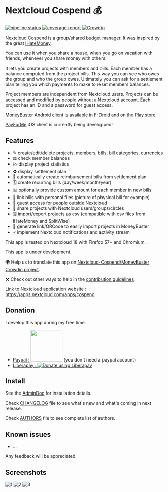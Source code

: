 # Nextcloud Cospend 💰

[![pipeline status](https://gitlab.com/eneiluj/cospend-nc/badges/master/pipeline.svg)](https://gitlab.com/eneiluj/cospend-nc/commits/master)
[![coverage report](https://gitlab.com/eneiluj/cospend-nc/badges/master/coverage.svg)](https://eneiluj.gitlab.io/cospend-nc/coverage/)
[![Crowdin](https://d322cqt584bo4o.cloudfront.net/moneybuster/localized.svg)](https://crowdin.com/project/moneybuster)

Nextcloud Cospend is a group/shared budget manager.
It was inspired by the great [IHateMoney](https://github.com/spiral-project/ihatemoney/).

You can use it when you share a house, when you go on vacation with friends, whenever you share money with others.

It lets you create projects with members and bills. Each member has a balance computed from the project bills.
This way you can see who owes the group and who the group owes. Ultimately you can ask for a settlement plan telling you which payments to make to reset members balances.

Project members are independent from Nextcloud users.
Projects can be accessed and modified by people without a Nextcloud account. Each project has an ID and a password for guest access.

[MoneyBuster](https://gitlab.com/eneiluj/moneybuster) Android client is [available in F-Droid](https://f-droid.org/packages/net.eneiluj.moneybuster/) and on the [Play store](https://play.google.com/store/apps/details?id=net.eneiluj.moneybuster).

[PayForMe](https://github.com/mayflower/PayForMe) iOS client is currently being developped!

## Features

* ✎ create/edit/delete projects, members, bills, bill categories, currencies
* ⚖ check member balances
* 🗠 display project statistics
* ♻ display settlement plan
* 🎇 automatically create reimbursement bills from settlement plan
* 🗓 create recurring bills (day/week/month/year)
* 📊 optionally provide custom amount for each member in new bills
* 🔗 link bills with personal files (picture of physical bill for example)
* 👩 guest access for people outside Nextcloud
* 👫 share projects with Nextcloud users/groups/circles
* 🖫 import/export projects as csv (compatible with csv files from IHateMoney and SplitWise)
* 🔗 generate link/QRCode to easily import projects in MoneyBuster
* 🗲 implement Nextcloud notifications and activity stream

This app is tested on Nextcloud 18 with Firefox 57+ and Chromium.

This app is under development.

🌍 Help us to translate this app on [Nextcloud-Cospend/MoneyBuster Crowdin project](https://crowdin.com/project/moneybuster).

⚒ Check out other ways to help in the [contribution guidelines](https://gitlab.com/eneiluj/cospend-nc/blob/master/CONTRIBUTING.md).

Link to Nextcloud application website : https://apps.nextcloud.com/apps/cospend

## Donation

I develop this app during my free time.

* [Paypal : <img src="https://gitlab.com/eneiluj/phonetrack-android/wikis/uploads/3ef4665a2c25662265681d6304f71b43/paypal-donate-button.png" width="100"/>](https://www.paypal.com/cgi-bin/webscr?cmd=_s-xclick&hosted_button_id=66PALMY8SF5JE) (you don't need a paypal account)
* [Liberapay : ![Donate using Liberapay](https://liberapay.com/assets/widgets/donate.svg)](https://liberapay.com/eneiluj/donate)

## Install

See the [AdminDoc](https://gitlab.com/eneiluj/cospend-nc/wikis/admindoc) for installation details.

Check [CHANGELOG](https://gitlab.com/eneiluj/cospend-nc/blob/master/CHANGELOG.md#change-log) file to see what's new and what's coming in next release.

Check [AUTHORS](https://gitlab.com/eneiluj/cospend-nc/blob/master/AUTHORS.md#authors) file to see complete list of authors.

## Known issues

* ...

Any feedback will be appreciated.

## Screenshots

![1](https://gitlab.com/eneiluj/cospend-nc/wikis/uploads/5e4d6f74e72560d9d7eeda3e3f62746f/1.png)
![2](https://gitlab.com/eneiluj/cospend-nc/wikis/uploads/f4eef68a64dcbf89a59ea35a1cb21c79/2.png)
![3](https://gitlab.com/eneiluj/cospend-nc/wikis/uploads/e36c1985a882b7d1b009735e5b8e71ae/3.png)
